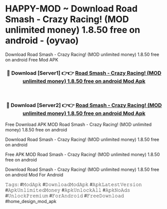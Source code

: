 # HAPPY-MOD ~ Download Road Smash - Crazy Racing! (MOD unlimited money) 1.8.50 free on android - (oyvao)
Download Road Smash - Crazy Racing! (MOD unlimited money) 1.8.50 free on android Free Mod APK

<div align="center">
<h3>🔴 Download [Server1] 👉👉 <a href="https://apk-comot.site?title=Road_Smash_-_Crazy_Racing!_(MOD_unlimited_money)_1.8.50_free_on_android">Road Smash - Crazy Racing! (MOD unlimited money) 1.8.50 free on android Mod Apk</a></h3><br>

<h3>🔴 Download [Server2] 👉👉 <a href="https://apk-comot.site?title=Road_Smash_-_Crazy_Racing!_(MOD_unlimited_money)_1.8.50_free_on_android">Road Smash - Crazy Racing! (MOD unlimited money) 1.8.50 free on android Mod Apk</a></h3>
</div>


Free Download APK MOD Road Smash - Crazy Racing! (MOD unlimited money) 1.8.50 free on android

Download Road Smash - Crazy Racing! (MOD unlimited money) 1.8.50 free on android 

Free APK MOD Road Smash - Crazy Racing! (MOD unlimited money) 1.8.50 free on android 

Download Road Smash - Crazy Racing! (MOD unlimited money) 1.8.50 free on android Mod For Android

𝚃𝚊𝚐𝚜: #𝙼𝚘𝚍𝙰𝚙𝚔 #𝙳𝚘𝚠𝚗𝚕𝚘𝚊𝚍𝙼𝚘𝚍𝙰𝚙𝚔 #𝙰𝚙𝚔𝙻𝚊𝚝𝚎𝚜𝚝𝚅𝚎𝚛𝚜𝚒𝚘𝚗 #𝙰𝚙𝚔𝚄𝚗𝚕𝚒𝚖𝚒𝚝𝚎𝚍𝙼𝚘𝚗𝚎𝚢 #𝙰𝚙𝚔𝚄𝚗𝚕𝚘𝚌𝚔𝙰𝚕𝚕 #𝙰𝚙𝚔𝙽𝚘𝙰𝚍𝚜 #𝚄𝚗𝚕𝚘𝚌𝚔𝙿𝚛𝚎𝚖𝚒𝚞𝚖 #𝙵𝚘𝚛𝙰𝚗𝚍𝚛𝚘𝚒𝚍 #𝙵𝚛𝚎𝚎𝙳𝚘𝚠𝚗𝚕𝚘𝚊𝚍 #home_design_mod_apk